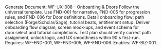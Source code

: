 Generate Document: WF-UX-008 – Onboarding & Doors
Follow the universal template. Use FND-001 for narrative, FND-005 for progression rules, and FND-006 for Door definitions. Detail onboarding flow: path selection (Forge/Scholar/Sage), tutorial beats, entitlement setup. Deliver onboarding flow diagram, screen mock-ups, and event schema for door.select and tutorial completions. Test plan should verify correct path assignment, unlock logic, and UX smoothness within 90 s first-run.
Requires: WF-FND-001, WF-FND-005, WF-FND-006. Enables: WF-BIZ-001.
